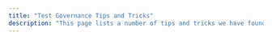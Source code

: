 ```yaml
---
title: "Test Governance Tips and Tricks"
description: "This page lists a number of tips and tricks we have found useful in day to day end-to-end test level related tasks."
---
```

